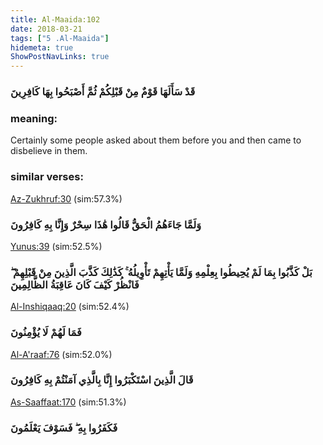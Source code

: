 ```yaml
---
title: Al-Maaida:102
date: 2018-03-21
tags: ["5 .Al-Maaida"]
hidemeta: true 
ShowPostNavLinks: true 
---
```

### قَدْ سَأَلَهَا قَوْمٌ مِنْ قَبْلِكُمْ ثُمَّ أَصْبَحُوا بِهَا كَافِرِينَ
### meaning: 
Certainly some people asked about them before you and then came to disbelieve in them.
### similar verses: 

[Az-Zukhruf:30](/43/30) (sim:57.3%)

### وَلَمَّا جَاءَهُمُ الْحَقُّ قَالُوا هَٰذَا سِحْرٌ وَإِنَّا بِهِ كَافِرُونَ

[Yunus:39](/10/39) (sim:52.5%)

### بَلْ كَذَّبُوا بِمَا لَمْ يُحِيطُوا بِعِلْمِهِ وَلَمَّا يَأْتِهِمْ تَأْوِيلُهُ ۚ كَذَٰلِكَ كَذَّبَ الَّذِينَ مِنْ قَبْلِهِمْ ۖ فَانْظُرْ كَيْفَ كَانَ عَاقِبَةُ الظَّالِمِينَ

[Al-Inshiqaaq:20](/84/20) (sim:52.4%)

### فَمَا لَهُمْ لَا يُؤْمِنُونَ

[Al-A'raaf:76](/7/76) (sim:52.0%)

### قَالَ الَّذِينَ اسْتَكْبَرُوا إِنَّا بِالَّذِي آمَنْتُمْ بِهِ كَافِرُونَ

[As-Saaffaat:170](/37/170) (sim:51.3%)

### فَكَفَرُوا بِهِ ۖ فَسَوْفَ يَعْلَمُونَ
